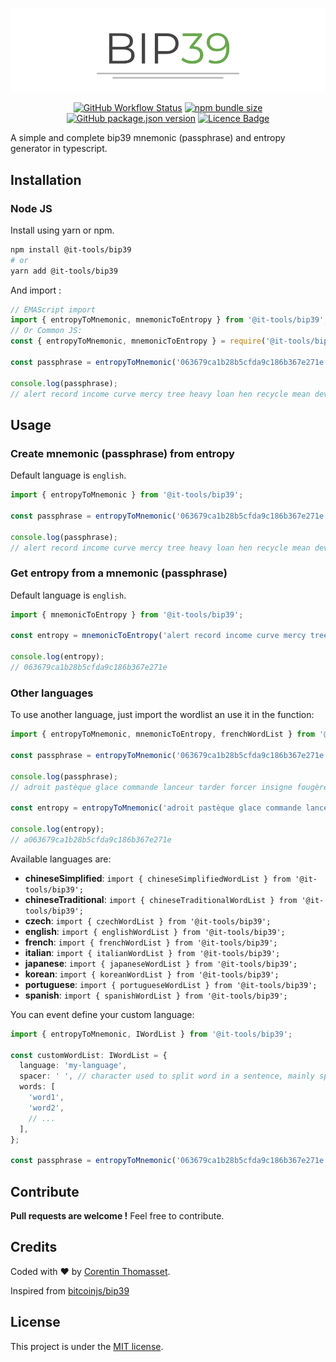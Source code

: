 <div align="center">

![logo](.github/logo.png)

</div>

<div align="center">

[![GitHub Workflow Status](https://img.shields.io/github/workflow/status/CorentinTh/bip39/Node%20CI)](https://github.com/CorentinTh/bip39/actions?query=workflow%3A%22Node+CI%22)
[![npm bundle size](https://img.shields.io/bundlephobia/minzip/bip39.svg)](https://www.npmjs.com/package/bip39)
[![GitHub package.json version](https://img.shields.io/github/package-json/v/CorentinTh/bip39.svg)](https://github.com/CorentinTh/bip39/blob/master/package.json)
[![Licence Badge](https://img.shields.io/github/license/CorentinTh/bip39.svg)](LICENCE)

</div>

A simple and complete bip39 mnemonic (passphrase) and entropy generator in typescript.

## Installation

### Node JS

Install using yarn or npm.

```bash
npm install @it-tools/bip39
# or
yarn add @it-tools/bip39
```

And import :

```typescript
// EMAScript import
import { entropyToMnemonic, mnemonicToEntropy } from '@it-tools/bip39';
// Or Common JS:
const { entropyToMnemonic, mnemonicToEntropy } = require('@it-tools/bip39');

const passphrase = entropyToMnemonic('063679ca1b28b5cfda9c186b367e271e');

console.log(passphrase);
// alert record income curve mercy tree heavy loan hen recycle mean devote
```

## Usage

### Create mnemonic (passphrase) from entropy

Default language is `english`.

```typescript
import { entropyToMnemonic } from '@it-tools/bip39';

const passphrase = entropyToMnemonic('063679ca1b28b5cfda9c186b367e271e');

console.log(passphrase);
// alert record income curve mercy tree heavy loan hen recycle mean devote
```

### Get entropy from a mnemonic (passphrase)

Default language is `english`.

```typescript
import { mnemonicToEntropy } from '@it-tools/bip39';

const entropy = mnemonicToEntropy('alert record income curve mercy tree heavy loan hen recycle mean devote');

console.log(entropy);
// 063679ca1b28b5cfda9c186b367e271e
```

### Other languages

To use another language, just import the wordlist an use it in the function:

```typescript
import { entropyToMnemonic, mnemonicToEntropy, frenchWordList } from '@it-tools/bip39';

const passphrase = entropyToMnemonic('063679ca1b28b5cfda9c186b367e271e', frenchWordList);

console.log(passphrase);
// adroit pastèque glace commande lanceur tarder forcer insigne fougère paternel label culminer

const entropy = entropyToMnemonic('adroit pastèque glace commande lanceur tarder forcer insigne fougère paternel label culminer', frenchWordList);

console.log(entropy);
// a063679ca1b28b5cfda9c186b367e271e
```

Available languages are:

- **chineseSimplified**: `import { chineseSimplifiedWordList } from '@it-tools/bip39';`
- **chineseTraditional**: `import { chineseTraditionalWordList } from '@it-tools/bip39';`
- **czech**: `import { czechWordList } from '@it-tools/bip39';`
- **english**: `import { englishWordList } from '@it-tools/bip39';`
- **french**: `import { frenchWordList } from '@it-tools/bip39';`
- **italian**: `import { italianWordList } from '@it-tools/bip39';`
- **japanese**: `import { japaneseWordList } from '@it-tools/bip39';`
- **korean**: `import { koreanWordList } from '@it-tools/bip39';`
- **portuguese**: `import { portugueseWordList } from '@it-tools/bip39';`
- **spanish**: `import { spanishWordList } from '@it-tools/bip39';`

You can event define your custom language:

```typescript
import { entropyToMnemonic, IWordList } from '@it-tools/bip39';

const customWordList: IWordList = {
  language: 'my-language',
  spacer: ' ', // character used to split word in a sentence, mainly space
  words: [
    'word1',
    'word2',
    // ...
  ],
};

const passphrase = entropyToMnemonic('063679ca1b28b5cfda9c186b367e271e', customWordList);
```

## Contribute

**Pull requests are welcome !** Feel free to contribute.

## Credits

Coded with ❤️ by [Corentin Thomasset](//corentin-thomasset.fr).

Inspired from [bitcoinjs/bip39](https://github.com/bitcoinjs/bip39)

## License

This project is under the [MIT license](LICENSE).
